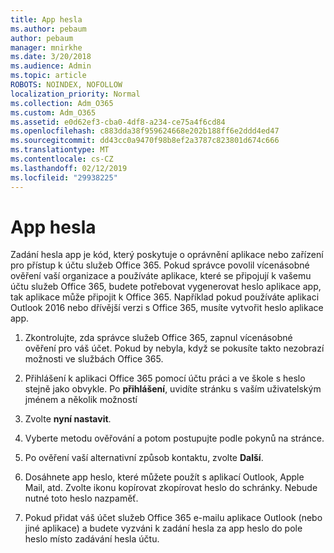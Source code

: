 ```yaml
---
title: App hesla
ms.author: pebaum
author: pebaum
manager: mnirkhe
ms.date: 3/20/2018
ms.audience: Admin
ms.topic: article
ROBOTS: NOINDEX, NOFOLLOW
localization_priority: Normal
ms.collection: Adm_O365
ms.custom: Adm_O365
ms.assetid: e0d62ef3-cba0-4df8-a234-ce75a4f6cd84
ms.openlocfilehash: c883dda38f959624668e202b188ff6e2ddd4ed47
ms.sourcegitcommit: dd43cc0a9470f98b8ef2a3787c823801d674c666
ms.translationtype: MT
ms.contentlocale: cs-CZ
ms.lasthandoff: 02/12/2019
ms.locfileid: "29938225"
---
```

# <a name="app-passwords"></a>App hesla

Zadání hesla app je kód, který poskytuje o oprávnění aplikace nebo zařízení pro přístup k účtu služeb Office 365. Pokud správce povolil vícenásobné ověření vaší organizace a používáte aplikace, které se připojují k vašemu účtu služeb Office 365, budete potřebovat vygenerovat heslo aplikace app, tak aplikace může připojit k Office 365. Například pokud používáte aplikaci Outlook 2016 nebo dřívější verzi s Office 365, musíte vytvořit heslo aplikace app.
  
1. Zkontrolujte, zda správce služeb Office 365, zapnul vícenásobné ověření pro váš účet. Pokud by nebyla, když se pokusíte takto nezobrazí možnosti ve službách Office 365.
    
2. Přihlášení k aplikaci Office 365 pomocí účtu práci a ve škole s heslo stejně jako obvykle. Po **přihlášení**, uvidíte stránku s vaším uživatelským jménem a několik možností 
    
3. Zvolte **nyní nastavit**. 
    
4. Vyberte metodu ověřování a potom postupujte podle pokynů na stránce.
    
5. Po ověření vaší alternativní způsob kontaktu, zvolte **Další**. 
    
6. Dosáhnete app heslo, které můžete použít s aplikací Outlook, Apple Mail, atd. Zvolte ikonu kopírovat zkopírovat heslo do schránky. Nebude nutné toto heslo nazpaměť. 
    
7. Pokud přidat váš účet služeb Office 365 e-mailu aplikace Outlook (nebo jiné aplikace) a budete vyzváni k zadání hesla za app heslo do pole heslo místo zadávání hesla účtu. 
    

